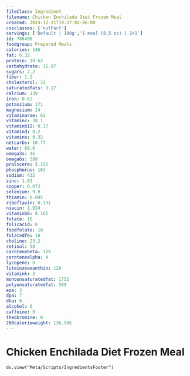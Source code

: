 ```yaml
---
fileClass: Ingredient
filename: Chicken Enchilada Diet Frozen Meal
created: 2024-12-21T19:27:02-06:00
cssclasses: ['nutFact']
servings: ['Default | 100g','1 meal (8.5 oz) | 241']
id: 786496
foodgroup: Prepared Meals
calories: 146
fat: 6.32
protein: 10.62
carbohydrate: 11.97
sugars: 2.2
fiber: 1.2
cholesterol: 31
saturatedfats: 3.17
calcium: 139
iron: 0.62
potassium: 171
magnesium: 24
vitaminarae: 61
vitaminc: 38.1
vitaminb12: 0.17
vitamind: 0.2
vitamine: 0.32
netcarbs: 10.77
water: 69.6
omega3s: 16
omega6s: 500
pralscore: 5.152
phosphorus: 162
sodium: 412
zinc: 1.03
copper: 0.073
selenium: 9.9
thiamin: 0.045
riboflavin: 0.131
niacin: 1.924
vitaminb6: 0.165
folate: 10
folicacid: 0
foodfolate: 10
folatedfe: 10
choline: 23.2
retinol: 50
carotenebeta: 129
carotenealpha: 4
lycopene: 0
luteinzeaxanthin: 126
vitamink: 3
monounsaturatedfat: 1751
polyunsaturatedfat: 588
epa: 3
dpa: 7
dha: 6
alcohol: 0
caffeine: 0
theobromine: 0
200calorieweight: 136.986
---
```


# Chicken Enchilada Diet Frozen Meal

```dataviewjs
dv.view("Meta/Scripts/IngredientsFooter")
```